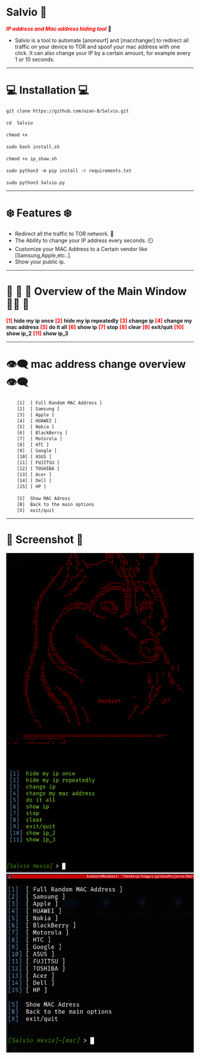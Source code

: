 # Salvio :link:	

__*<span style="color:red">IP address and Mac address hiding tool</span>*__ :wrench:	

- Salvio is a tool to automate [anonsurf] and [macchanger] to redirect all traffic on your device to TOR and spoof your mac address with one click. It can also change your IP by a certain amount, for example every 1 or 10 seconds.
*************

# :computer: Installation :computer:

    git clone https://github.com/ozan-B/Salvio.git

    cd  Salvio

    chmod +x 

    sudo bash install.sh

    chmod +x ip_show.sh

    sudo python3 -m pip install -r requirements.txt

    sudo python3 Salvio.py 


****************
# :snowflake:	 Features :snowflake:	


- Redirect all the traffic to TOR network. :onion:
- The Ability to change your IP address every  seconds. :timer_clock:
- Customize your MAC Address to a Certain vendor like [Samsung,Apple,etc..].
- Show your public ip.


***************


# :dart:	:dart:	:dart:	Overview of the Main Window  :dart::dart:	:dart:	

**<span style="color:red">[1]</span>**   **hide my ip once**
**<span style="color:red">[2]</span>**   **hide my ip repeatedly**
**<span style="color:red">[3]</span>**   **change ip**
**<span style="color:red">[4]</span>**   **change my mac address**
**<span style="color:red">[5]</span>**   **do it all**
**<span style="color:red">[6]</span>**   **show ip**
**<span style="color:red">[7]</span>**   **stop**
**<span style="color:red">[8]</span>**   **clear**
**<span style="color:red">[9]</span>**   **exit/quit**
**<span style="color:red">[10]</span>**  **show ip_2**
**<span style="color:red">[11]</span>**  **show ip_3**

-------


# :eye_speech_bubble:	 mac address change overview :eye_speech_bubble:	

        [1]  [ Full Random MAC Address ]
        [2]  [ Samsung ]
        [3]  [ Apple ]
        [4]  [ HUAWEI ]
        [5]  [ Nokia ]
        [6]  [ BlackBerry ]
        [7]  [ Motorola ]
        [8]  [ HTC ]
        [9]  [ Google ]
        [10] [ ASUS ]
        [11] [ FUJITSU ]
        [12] [ TOSHIBA ]
        [13] [ Acer ]
        [14] [ Dell ]
        [15] [ HP ]

        [S]  Show MAC Adress
        [B]  Back to the main options
        [X]  exit/quit

------------
# :camera_flash:  Screenshot   :camera_flash:
![Alt text](Screenshot_2024-01-06_01-27-41.png)
![Alt text](Screenshot_2024-01-06_02-13-11.png)



